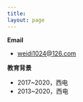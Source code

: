 ```yaml
---
title: 
layout: page
---
```


**Email**    
* weidi1024@126.com

**教育背景**    
* 2017~2020，西电          
* 2013~2020，西电
